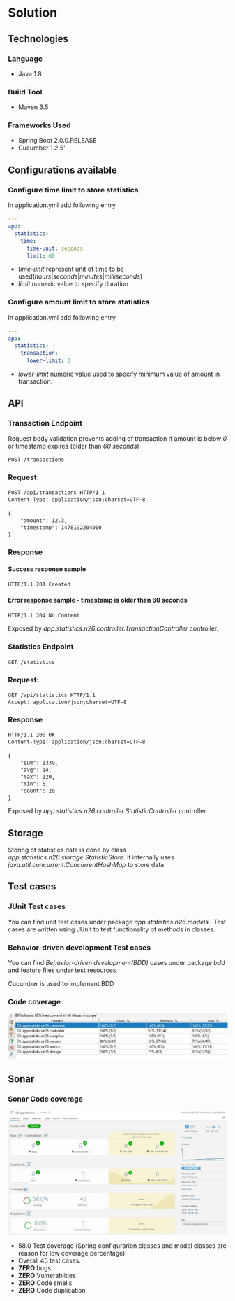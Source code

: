 # Solution


## Technologies
### Language
*   Java 1.8
### Build Tool
*   Maven 3.5
### Frameworks Used
* Spring Boot 2.0.0.RELEASE
* Cucumber 1.2.5'

## Configurations available

### Configure time limit to store statistics
In application.yml add following entry 
```yaml
---
app:
  statistics:
    time:
      time-unit: seconds
      limit: 60
```
* *time-unit* represent unit of time to be used(*hours*|*seconds*|*minutes*|*milliseconds*)
* *limit* numeric value to specify duration
### Configure amount limit to store statistics
In application.yml add following entry
```yaml
---
app:
  statistics:
    transaction:
      lower-limit: 0
```
* *lower-limit* numeric value used to specify minimum value of amount in  transaction.

## API

### Transaction Endpoint

Request body validation prevents adding of transaction if amount is below *0* or timestamp expires (older than *60 seconds*)

```http
POST /transactions
```
### Request:
```http
POST /api/transactions HTTP/1.1
Content-Type: application/json;charset=UTF-8

{
    "amount": 12.3,
    "timestamp": 1478192204000
}
```
### Response
#### Success response sample
```http
HTTP/1.1 201 Created
```
#### Error response sample - timestamp is older than 60 seconds

```http
HTTP/1.1 204 No Content
```

Exposed by *app.statistics.n26.controller.TransactionController* controller.

### Statistics Endpoint
```http
GET /statistics
```
### Request:
```http
GET /api/statistics HTTP/1.1
Accept: application/json;charset=UTF-8
```

### Response
```http
HTTP/1.1 200 OK
Content-Type: application/json;charset=UTF-8

{
    "sum": 1330,
    "avg": 14,
    "max": 120,
    "min": 5,
    "count": 20
}
```

Exposed by *app.statistics.n26.controller.StatisticController* controller.

## Storage

Storing of statistics data is done by class *app.statistics.n26.storage.StatisticStore*. It internally uses *java.util.concurrent.ConcurrentHashMap* to store data.

## Test cases
### JUnit Test cases
You can find unit test cases under package *app.statistics.n26.models* .
Test cases are written using JUnit to test functionality of methods in classes.

### Behavior-driven development Test cases
You can find *Behavior-driven development(BDD)* cases under package *bdd* and feature files under test resources

Cucumber is used to implement BDD

### Code coverage
[![Awesome](screenshots/TestCoverage.JPG)](screenshots/TestCoverage.JPG)


## Sonar
### Sonar Code coverage
[![Awesome](screenshots/sonar_code_coverage.JPG)](screenshots/sonar_code_coverage.JPG)

* 58.0 Test coverage (Spring configurarion classes and model classes are reason for low coverage percentage)
* Overall 45 test cases.
* **ZERO** bugs
* **ZERO** Vulnerablities
* **ZERO** Code smells
* **ZERO** Code duplication

